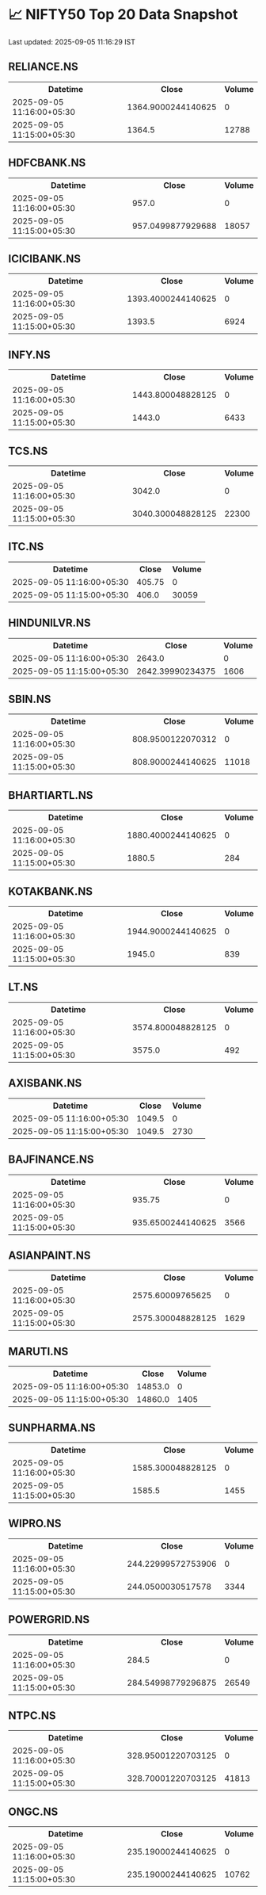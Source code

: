 # 📈 NIFTY50 Top 20 Data Snapshot

Last updated: 2025-09-05 11:16:29 IST

## RELIANCE.NS

<table>
  <tr><th>Datetime</th><th>Close</th><th>Volume</th></tr>
  <tr><td>2025-09-05 11:16:00+05:30</td><td>1364.9000244140625</td><td>0</td></tr>
  <tr><td>2025-09-05 11:15:00+05:30</td><td>1364.5</td><td>12788</td></tr>
</table>

## HDFCBANK.NS

<table>
  <tr><th>Datetime</th><th>Close</th><th>Volume</th></tr>
  <tr><td>2025-09-05 11:16:00+05:30</td><td>957.0</td><td>0</td></tr>
  <tr><td>2025-09-05 11:15:00+05:30</td><td>957.0499877929688</td><td>18057</td></tr>
</table>

## ICICIBANK.NS

<table>
  <tr><th>Datetime</th><th>Close</th><th>Volume</th></tr>
  <tr><td>2025-09-05 11:16:00+05:30</td><td>1393.4000244140625</td><td>0</td></tr>
  <tr><td>2025-09-05 11:15:00+05:30</td><td>1393.5</td><td>6924</td></tr>
</table>

## INFY.NS

<table>
  <tr><th>Datetime</th><th>Close</th><th>Volume</th></tr>
  <tr><td>2025-09-05 11:16:00+05:30</td><td>1443.800048828125</td><td>0</td></tr>
  <tr><td>2025-09-05 11:15:00+05:30</td><td>1443.0</td><td>6433</td></tr>
</table>

## TCS.NS

<table>
  <tr><th>Datetime</th><th>Close</th><th>Volume</th></tr>
  <tr><td>2025-09-05 11:16:00+05:30</td><td>3042.0</td><td>0</td></tr>
  <tr><td>2025-09-05 11:15:00+05:30</td><td>3040.300048828125</td><td>22300</td></tr>
</table>

## ITC.NS

<table>
  <tr><th>Datetime</th><th>Close</th><th>Volume</th></tr>
  <tr><td>2025-09-05 11:16:00+05:30</td><td>405.75</td><td>0</td></tr>
  <tr><td>2025-09-05 11:15:00+05:30</td><td>406.0</td><td>30059</td></tr>
</table>

## HINDUNILVR.NS

<table>
  <tr><th>Datetime</th><th>Close</th><th>Volume</th></tr>
  <tr><td>2025-09-05 11:16:00+05:30</td><td>2643.0</td><td>0</td></tr>
  <tr><td>2025-09-05 11:15:00+05:30</td><td>2642.39990234375</td><td>1606</td></tr>
</table>

## SBIN.NS

<table>
  <tr><th>Datetime</th><th>Close</th><th>Volume</th></tr>
  <tr><td>2025-09-05 11:16:00+05:30</td><td>808.9500122070312</td><td>0</td></tr>
  <tr><td>2025-09-05 11:15:00+05:30</td><td>808.9000244140625</td><td>11018</td></tr>
</table>

## BHARTIARTL.NS

<table>
  <tr><th>Datetime</th><th>Close</th><th>Volume</th></tr>
  <tr><td>2025-09-05 11:16:00+05:30</td><td>1880.4000244140625</td><td>0</td></tr>
  <tr><td>2025-09-05 11:15:00+05:30</td><td>1880.5</td><td>284</td></tr>
</table>

## KOTAKBANK.NS

<table>
  <tr><th>Datetime</th><th>Close</th><th>Volume</th></tr>
  <tr><td>2025-09-05 11:16:00+05:30</td><td>1944.9000244140625</td><td>0</td></tr>
  <tr><td>2025-09-05 11:15:00+05:30</td><td>1945.0</td><td>839</td></tr>
</table>

## LT.NS

<table>
  <tr><th>Datetime</th><th>Close</th><th>Volume</th></tr>
  <tr><td>2025-09-05 11:16:00+05:30</td><td>3574.800048828125</td><td>0</td></tr>
  <tr><td>2025-09-05 11:15:00+05:30</td><td>3575.0</td><td>492</td></tr>
</table>

## AXISBANK.NS

<table>
  <tr><th>Datetime</th><th>Close</th><th>Volume</th></tr>
  <tr><td>2025-09-05 11:16:00+05:30</td><td>1049.5</td><td>0</td></tr>
  <tr><td>2025-09-05 11:15:00+05:30</td><td>1049.5</td><td>2730</td></tr>
</table>

## BAJFINANCE.NS

<table>
  <tr><th>Datetime</th><th>Close</th><th>Volume</th></tr>
  <tr><td>2025-09-05 11:16:00+05:30</td><td>935.75</td><td>0</td></tr>
  <tr><td>2025-09-05 11:15:00+05:30</td><td>935.6500244140625</td><td>3566</td></tr>
</table>

## ASIANPAINT.NS

<table>
  <tr><th>Datetime</th><th>Close</th><th>Volume</th></tr>
  <tr><td>2025-09-05 11:16:00+05:30</td><td>2575.60009765625</td><td>0</td></tr>
  <tr><td>2025-09-05 11:15:00+05:30</td><td>2575.300048828125</td><td>1629</td></tr>
</table>

## MARUTI.NS

<table>
  <tr><th>Datetime</th><th>Close</th><th>Volume</th></tr>
  <tr><td>2025-09-05 11:16:00+05:30</td><td>14853.0</td><td>0</td></tr>
  <tr><td>2025-09-05 11:15:00+05:30</td><td>14860.0</td><td>1405</td></tr>
</table>

## SUNPHARMA.NS

<table>
  <tr><th>Datetime</th><th>Close</th><th>Volume</th></tr>
  <tr><td>2025-09-05 11:16:00+05:30</td><td>1585.300048828125</td><td>0</td></tr>
  <tr><td>2025-09-05 11:15:00+05:30</td><td>1585.5</td><td>1455</td></tr>
</table>

## WIPRO.NS

<table>
  <tr><th>Datetime</th><th>Close</th><th>Volume</th></tr>
  <tr><td>2025-09-05 11:16:00+05:30</td><td>244.22999572753906</td><td>0</td></tr>
  <tr><td>2025-09-05 11:15:00+05:30</td><td>244.0500030517578</td><td>3344</td></tr>
</table>

## POWERGRID.NS

<table>
  <tr><th>Datetime</th><th>Close</th><th>Volume</th></tr>
  <tr><td>2025-09-05 11:16:00+05:30</td><td>284.5</td><td>0</td></tr>
  <tr><td>2025-09-05 11:15:00+05:30</td><td>284.54998779296875</td><td>26549</td></tr>
</table>

## NTPC.NS

<table>
  <tr><th>Datetime</th><th>Close</th><th>Volume</th></tr>
  <tr><td>2025-09-05 11:16:00+05:30</td><td>328.95001220703125</td><td>0</td></tr>
  <tr><td>2025-09-05 11:15:00+05:30</td><td>328.70001220703125</td><td>41813</td></tr>
</table>

## ONGC.NS

<table>
  <tr><th>Datetime</th><th>Close</th><th>Volume</th></tr>
  <tr><td>2025-09-05 11:16:00+05:30</td><td>235.19000244140625</td><td>0</td></tr>
  <tr><td>2025-09-05 11:15:00+05:30</td><td>235.19000244140625</td><td>10762</td></tr>
</table>

